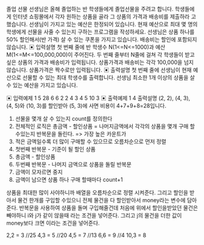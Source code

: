 졸업 선물
선생님은 올해 졸업하는 반 학생들에게 졸업선물을 주려고 합니다.
학생들에게 인터넷 쇼핑몰에서 각자 원하는 상품을 골라 그 상품의 가격과 배송비를 제출하라
고 했습니다. 선생님이 가지고 있는 예산은 한정되어 있습니다.
현재 예산으로 최대 몇 명의 학생에게 선물을 사줄 수 있는지 구하는 프로그램을 작성하세요.
선생님은 상품 하나를 50% 할인해서(반 가격) 살 수 있는 쿠폰을 가지고 있습니다. 배송비는
할인에 포함되지 않습니다.
▣ 입력설명
첫 번째 줄에 반 학생수 N(1<=N<=1000)과 예산 M(1<=M<=100,000,000)이 주어진다.
두 번째 줄부터 N줄에 걸쳐 각 학생들이 받고 싶은 상품의 가격과 배송비가 입력됩니다.
상품가격과 배송비는 각각 100,000을 넘지 않습니다. 상품가격은 짝수로만 입력됩니다.
▣ 출력설명
첫 번째 줄에 선생님이 현재 예산으로 선물할 수 있는 최대 학생수를 출력합니다.
선생님 최소한 1개 이상의 상품을 살 수 있는 예산을 가지고 있습니다.

▣ 입력예제 1
5 28
6 6
2 2
4 3
4 5
10 3
▣ 출력예제 1
4
출력설명
(2, 2), (4, 3), (4, 5)와 (10, 3)를 할인받아 (5, 3)에 사면 비용이 4+7+9+8=28입니다.

1. 선물을 몇개 살 수 있는지 count를 정의한다
2. 전체적인 로직은 총금액 - 할인상품 = 나머지금액에서 각각의 상품을
   몇개 구매 할 수있는지 반복문을 돌린다. => 가장 높은 카운트가
3. 적은 금액일수록 더 많이 구매할 수 있으므로 오름차순으로 먼저 정렬
4. 첫번째 반복문 - 기준이 될 할인 상품
5. 총금액 - 할인상품
6. 두번째 반복문 - 나머지 금액으로 상품을 돌릴 반복문
7. 금액이 모자르면 중지
8. 금액이 남으면 상품 하나 구매 할때마다 count+1

상품을 최대한 많이 사야하니까
배열을 오름차순으로 정렬 시켜준다.
그리고 할인을 받아서 물건 한개를 구입할 수있으니
전체 물건을 다 할인받아서 money라는 변수에 담아준다.
반복문을 사용하여 상품을 돌며 구입해줄건데
처음에 위에서 할인을받았던 물건은 빼야하니
i와 j가 같이 않을때 라는 조건을 넣어준다.
그리고 j의 물건을 더한 값이 money보다 크면 이라는
조건을 넣어준다.

2,2 = 3 //25
4,3 = 5 //20
4,5 = 7 //13
6,6 = 9 //4
10,3 = 8
